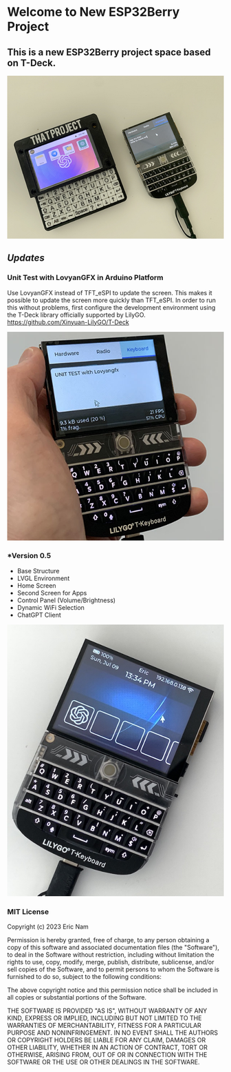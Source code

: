 
# Welcome to New ESP32Berry Project

## This is a new ESP32Berry project space based on T-Deck.

![T-Deck](./misc/images/t-deck.jpg)

## *Updates*

### Unit Test with LovyanGFX in Arduino Platform
Use LovyanGFX instead of TFT_eSPI to update the screen. This makes it possible to update the screen more quickly than TFT_eSPI. In order to run this without problems, first configure the development environment using the T-Deck library officially supported by LilyGO. https://github.com/Xinyuan-LilyGO/T-Deck

![T-Deck w/ LovyanGFX](./misc/images/unit_test_lovyangfx.jpg)

### *Version 0.5

- Base Structure
- LVGL Environment 
- Home Screen 
- Second Screen for Apps 
- Control Panel (Volume/Brightness)
- Dynamic WiFi Selection 
- ChatGPT Client

[![Video: Version 0.5](./misc/images/esp32berry_0.5.jpg)](https://youtu.be/5K6rSw9j5iY)

### MIT License

Copyright (c) 2023 Eric Nam

Permission is hereby granted, free of charge, to any person obtaining a copy
of this software and associated documentation files (the "Software"), to deal
in the Software without restriction, including without limitation the rights
to use, copy, modify, merge, publish, distribute, sublicense, and/or sell
copies of the Software, and to permit persons to whom the Software is
furnished to do so, subject to the following conditions:

The above copyright notice and this permission notice shall be included in all
copies or substantial portions of the Software.

THE SOFTWARE IS PROVIDED "AS IS", WITHOUT WARRANTY OF ANY KIND, EXPRESS OR
IMPLIED, INCLUDING BUT NOT LIMITED TO THE WARRANTIES OF MERCHANTABILITY,
FITNESS FOR A PARTICULAR PURPOSE AND NONINFRINGEMENT. IN NO EVENT SHALL THE
AUTHORS OR COPYRIGHT HOLDERS BE LIABLE FOR ANY CLAIM, DAMAGES OR OTHER
LIABILITY, WHETHER IN AN ACTION OF CONTRACT, TORT OR OTHERWISE, ARISING FROM,
OUT OF OR IN CONNECTION WITH THE SOFTWARE OR THE USE OR OTHER DEALINGS IN THE
SOFTWARE.